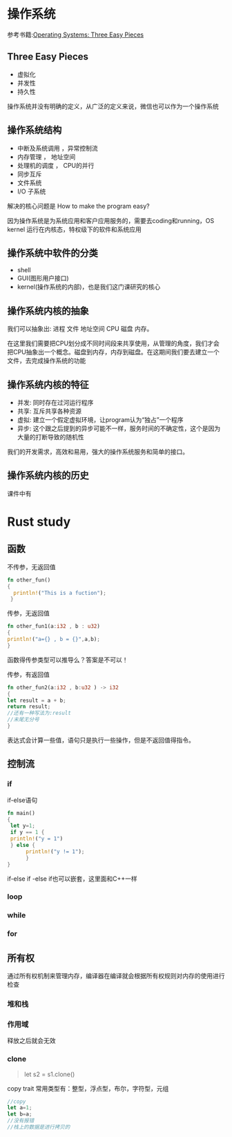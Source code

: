 # 操作系统
 
 参考书籍:[Operating Systems: Three Easy Pieces](https://pages.cs.wisc.edu/~remzi/OSTEP/Chinese/)
 
## Three Easy Pieces

- 虚拟化
- 并发性
- 持久性

操作系统并没有明确的定义，从广泛的定义来说，微信也可以作为一个操作系统

## 操作系统结构

- 中断及系统调用 ，异常控制流
- 内存管理 ， 地址空间
- 处理机的调度 ， CPU的并行
- 同步互斥
- 文件系统
- I/O 子系统

解决的核心问题是 How to make  the program easy?

因为操作系统是为系统应用和客户应用服务的，需要去coding和running，OS kernel 运行在内核态，特权级下的软件和系统应用

## 操作系统中软件的分类

- shell
- GUI(图形用户接口)
- kernel(操作系统的内部)，也是我们这门课研究的核心

## 操作系统内核的抽象

我们可以抽象出: 进程 文件 地址空间 CPU 磁盘 内存。

在这里我们需要把CPU划分成不同时间段来共享使用，从管理的角度，我们才会把CPU抽象出一个概念。磁盘到内存，内存到磁盘。在这期间我们要去建立一个文件，去完成操作系统的功能

## 操作系统内核的特征

- 并发: 同时存在过河运行程序
- 共享: 互斥共享各种资源
- 虚拟: 建立一个假定虚拟环境，让program认为“独占”一个程序
- 异步: 这个跟之后提到的异步可能不一样，服务时间的不确定性，这个是因为大量的打断导致的随机性

我们的开发需求，高效和易用，强大的操作系统服务和简单的接口。

## 操作系统内核的历史

课件中有

# Rust study

## 函数

不传参，无返回值

```rs
fn other_fun()
{
  println!("This is a fuction");
 }
```

传参，无返回值

```rs
fn other_fun1(a:i32 , b : u32)
{
println!("a={} , b = {}",a,b);
}
```

函数得传参类型可以推导么？答案是不可以！

传参，有返回值

```rs
fn other_fun2(a:i32 , b:u32 ) -> i32 
{
let result = a + b;
return result;
//还有一种写法为:result
//末尾无分号
}
```

表达式会计算一些值，语句只是执行一些操作，但是不返回值得指令。

## 控制流

### if

if-else语句

```rs
fn main()
{
 let y=1;
 if y == 1 {
 println!("y = 1")
 } else {
      println!("y != 1");
      }
}
```

if-else if -else if也可以嵌套，这里面和C++一样

### loop

### while

### for

## 所有权

通过所有权机制来管理内存，编译器在编译就会根据所有权规则对内存的使用进行检查

### 堆和栈


### 作用域

释放之后就会无效

### clone

 > let s2 = s1.clone()

copy trait
常用类型有：整型，浮点型，布尔，字符型，元组
 
 ```rs
 //copy
 let a=1;
 let b=a;
 //没有报错
 //栈上的数据是进行拷贝的
 ```
 
